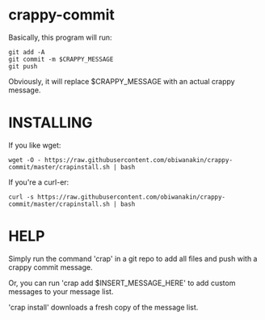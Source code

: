 # crappy-commit
Basically, this program will run:


    git add -A
    git commit -m $CRAPPY_MESSAGE
    git push


Obviously, it will replace $CRAPPY_MESSAGE with  an actual crappy message.


# INSTALLING
If you like wget:

    wget -O - https://raw.githubusercontent.com/obiwanakin/crappy-commit/master/crapinstall.sh | bash

If you're a curl-er:

    curl -s https://raw.githubusercontent.com/obiwanakin/crappy-commit/master/crapinstall.sh | bash


# HELP
Simply run the command 'crap' in a git repo to add all files and push with a crappy commit message.


Or, you can run 'crap add $INSERT\_MESSAGE\_HERE' to add custom messages to your message list.


'crap install' downloads a fresh copy of the message list.

